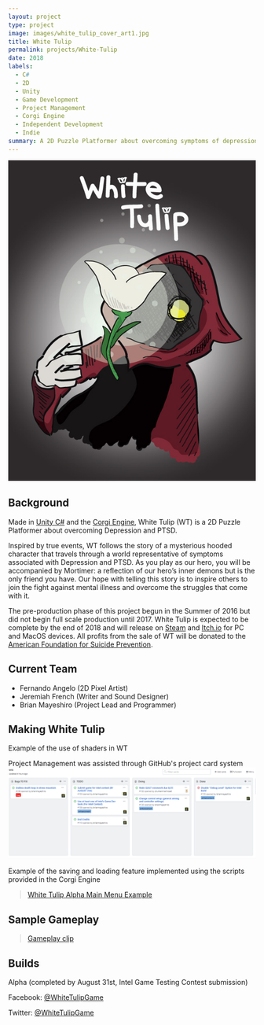 ```yaml
---
layout: project
type: project
image: images/white_tulip_cover_art1.jpg
title: White Tulip
permalink: projects/White-Tulip
date: 2018
labels:
  - C#
  - 2D
  - Unity
  - Game Development
  - Project Management
  - Corgi Engine
  - Independent Development
  - Indie
summary: A 2D Puzzle Platformer about overcoming symptoms of depression and PTSD.
---
```


<img class="ui image medium centered" src="../images/white_tulip_cover_art1.jpg">

## Background
Made in [Unity C#](https://unity3d.com/) and the [Corgi Engine](http://corgi-engine.moremountains.com/), White Tulip (WT) is a 2D Puzzle Platformer about overcoming Depression and PTSD.

Inspired by true events, WT follows the story of a mysterious hooded character that travels through a world representative of symptoms associated with Depression and PTSD. As you play as our hero, you will be accompanied by Mortimer: a reflection of our hero’s inner demons but is the only friend you have. Our hope with telling this story is to inspire others to join the fight against mental illness and overcome the struggles that come with it.

The pre-production phase of this project begun in the Summer of 2016 but did not begin full scale production until 2017. White Tulip is expected to be complete by the end of 2018 and will release on [Steam](https://store.steampowered.com/) and [Itch.io]( https://itch.io/) for PC and MacOS devices. All profits from the sale of WT will be donated to the [American Foundation for Suicide Prevention](https://afsp.org/).


<blockquote class="imgur-embed-pub" lang="en" data-id="sfsFguu"><a href="//imgur.com/sfsFguu"></a></blockquote><script async src="//s.imgur.com/min/embed.js" charset="utf-8"></script>

## Current Team
- Fernando Angelo (2D Pixel Artist)
- Jeremiah French (Writer and Sound Designer)
- Brian Mayeshiro (Project Lead and Programmer)

## Making White Tulip
Example of the use of shaders in WT
<blockquote class="imgur-embed-pub" lang="en" data-id="a/rHsa1w8"><a href="//imgur.com/rHsa1w8"></a></blockquote><script async src="//s.imgur.com/min/embed.js" charset="utf-8"></script>

Project Management was assisted through GitHub's project card system
<img class="ui image" width="700px" src="../images/WT_Project_Example.PNG">

Example of the saving and loading feature implemented using the scripts provided in the Corgi Engine
<blockquote class="imgur-embed-pub" lang="en" data-id="NNdcXNF"><a href="//imgur.com/NNdcXNF">White Tulip Alpha Main Menu Example</a></blockquote><script async src="//s.imgur.com/min/embed.js" charset="utf-8"></script>

## Sample Gameplay

<blockquote class="imgur-embed-pub" lang="en" data-id="a/i5vuo"><a href="//imgur.com/i5vuo">Gameplay clip</a></blockquote><script async src="//s.imgur.com/min/embed.js" charset="utf-8"></script>

## Builds
Alpha (completed by August 31st, Intel Game Testing Contest submission)

Facebook: [@WhiteTulipGame](https://www.facebook.com/whitetulipgame/)

Twitter: [@WhiteTulipGame](https://twitter.com/WhiteTulipGame)

